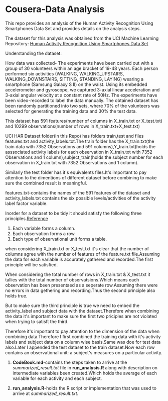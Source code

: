 # Cousera-Data Analysis
This repo provides an analysis of the Human Activity Recognition Using Smartphones Data Set and provides details on the analysis steps.

The dataset for this analysis was obtained from the UCI Machine Learning Repository:
[Human Activity Recognition Using Smartphones Data Set](http://archive.ics.uci.edu/ml/datasets/Human+Activity+Recognition+Using+Smartphones)

Understanding the dataset:

How data was collected-
The experiments have been carried out with a group of 30 volunteers within an age bracket of 19-48 years. Each person performed six activities (WALKING, WALKING_UPSTAIRS, WALKING_DOWNSTAIRS, SITTING, STANDING, LAYING) wearing a smartphone (Samsung Galaxy S II) on the waist. Using its embedded accelerometer and gyroscope, we captured 3-axial linear acceleration and 3-axial angular velocity at a constant rate of 50Hz. The experiments have been video-recorded to label the data manually. The obtained dataset has been randomly partitioned into two sets, where 70% of the volunteers was selected for generating the training data and 30% the test data.

This dataset has 591 features(number of columns in X_train.txt or X_test.txt) and 10299 observations(number of rows in X_train.txt+X_test.txt)

UCI HAR Dataset folder(In this Repo) has folders train,test and files features.txt and activity_labels.txt.The train folder has the X_train.txt(the train data with 7352 Observations and 591 columns),Y_train.txt(holds the asssociated activity labels for each observation in X_train.txt with 7352 Observations and 1 column),subject_train(holds the subject number for each observation in X_train.txt with 7352 Observations and 1 column).

Similarly the test folder has it's equivalents files.It's important to pay attention to the dimentions of different dataset before combining to make sure the combined result is meaningful.

features.txt-contains the names of the 591 features of the dataset and activity_labels.txt contains the six possible levels/activities of the activity label factor variable.

Inorder for a dataset to be tidy it should satisfy the following three principles.[Reference](https://cran.r-project.org/web/packages/tidyr/vignettes/tidy-data.html)

1. Each variable forms a column.
2. Each observation forms a row.
3. Each type of observational unit forms a table.

when considering X_train.txt or X_test.txt it's clear that the number of columns agree with the number of features of the feature.txt file.Assuming the data for each variable is accurately gathered and recorded.The first principle will be satisfied.

When considering the total number of rows in X_train.txt & X_test.txt it tallies with the total number of observatsions.Which means each observation has been presentaed as a seperate row.Assuming there were no errors in data gethering and recording.Thus the second principle also holds true.

But to make sure the third principle is true we need to embed the activity_label and subject data with the dataset.Therefore when combining the data it's important to make sure the first two priciples are not violated when trying to satisft the third.

Therefore it's important to pay attention to the dimension of the data when combining data.Therefore I first combined the training data with it's activity labels and subject data on a column wise basis.Same was doe for test data also.Later I appended the test dataset to the train dataset.Now each row contains an observational unit: a subject's measures on a particular activity.


1. **CodeBook.md**-contains the steps taken to arrive at the _summarized_result.txt_ file in **run_analysis.R** along with description on intermediate variables been created.Which holds the average of each variable for each activity and each subject.

2. **run_analysis.R**-holds the R script or implementation that was used to arrive at _summarized_result.txt_.

